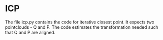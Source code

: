 # ICP

The file icp.py contains the code for iterative closest point. It expects two pointclouds - Q and P. The code estimates the transformation needed such that Q and P are aligned. 
